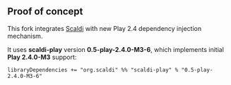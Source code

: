 ## Proof of concept

This fork integrates [Scaldi](http://scaldi.org) with new Play 2.4 dependency injection mechanism.

It uses **scaldi-play** version **0.5-play-2.4.0-M3-6**, which implements initial **Play 2.4.0-M3** support:

    libraryDependencies += "org.scaldi" %% "scaldi-play" % "0.5-play-2.4.0-M3-6"
